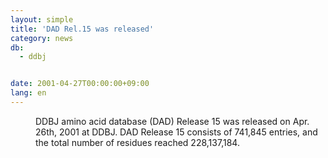 ```yaml
---
layout: simple
title: 'DAD Rel.15 was released'
category: news
db:
  - ddbj


date: 2001-04-27T00:00:00+09:00
lang: en
---
```


<dd>DDBJ amino acid database (DAD) Release 15 was released on Apr. 26th, 2001 at DDBJ. DAD Release 15 consists of 741,845 entries, and the total number of residues reached 228,137,184.</dd>
